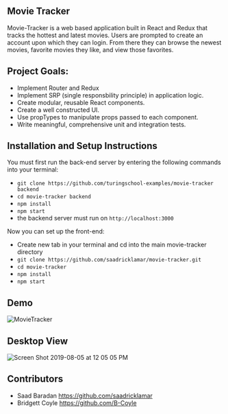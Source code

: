 ## Movie Tracker

Movie-Tracker is a web based application built in React and Redux that tracks the hottest and latest movies. Users are prompted to create an account upon which they can login. From there they can browse the newest movies, favorite movies they like, and view those favorites. 

## Project Goals:

* Implement Router and Redux
* Implement SRP (single responsbility principle) in application logic.
* Create modular, reusable React components.
* Create a well constructed UI.
* Use propTypes to manipulate props passed to each component.
* Write meaningful, comprehensive unit and integration tests.

## Installation and Setup Instructions

You must first run the back-end server by entering the following commands into your terminal:

* `git clone https://github.com/turingschool-examples/movie-tracker backend`
* `cd movie-tracker backend`
* `npm install`
* `npm start`
* the backend server must run on `http://localhost:3000`

Now you can set up the front-end:

* Create new tab in your terminal and cd into the main movie-tracker directory
* `git clone https://github.com/saadricklamar/movie-tracker.git`
* `cd movie-tracker`
* `npm install`
* `npm start`

## Demo

![MovieTracker](https://user-images.githubusercontent.com/42000931/60402342-7e942000-9b4b-11e9-875f-a0da9638f87c.gif)

## Desktop View

![Screen Shot 2019-08-05 at 12 05 05 PM](https://user-images.githubusercontent.com/42000931/62493266-e9a9c580-b78d-11e9-81f6-edbfe2a0099d.png)


## Contributors

* Saad Baradan https://github.com/saadricklamar
* Bridgett Coyle https://github.com/B-Coyle
